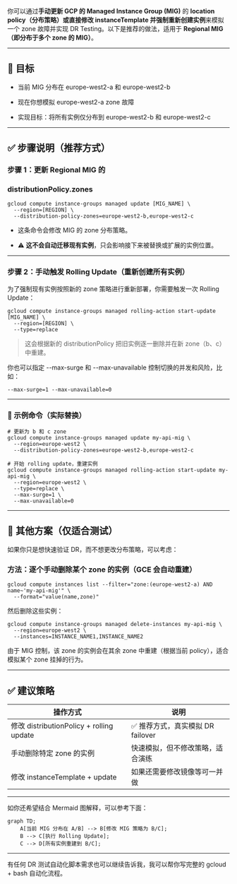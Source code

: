 你可以通过**手动更新 GCP 的 Managed Instance Group (MIG)** 的 **location policy（分布策略）或直接修改 instanceTemplate 并强制重新创建实例**来模拟一个 zone 故障并实现 DR Testing。以下是推荐的做法，适用于 **Regional MIG（即分布于多个 zone 的 MIG）**。

---

## **🎯 目标**

- 当前 MIG 分布在 europe-west2-a 和 europe-west2-b
    
- 现在你想模拟 europe-west2-a zone 故障
    
- 实现目标：将所有实例仅分布到 europe-west2-b 和 europe-west2-c
    

---

## **✅ 步骤说明（推荐方式）**

  

### **步骤 1：更新 Regional MIG 的** 

### **distributionPolicy.zones**

```
gcloud compute instance-groups managed update [MIG_NAME] \
  --region=[REGION] \
  --distribution-policy-zones=europe-west2-b,europe-west2-c
```

- 这条命令会修改 MIG 的 zone 分布策略。
    
- ⚠️ **这不会自动迁移现有实例**，只会影响接下来被替换或扩展的实例位置。
    

---

### **步骤 2：手动触发 Rolling Update（重新创建所有实例）**

  

为了强制现有实例按照新的 zone 策略进行重新部署，你需要触发一次 Rolling Update：

```
gcloud compute instance-groups managed rolling-action start-update [MIG_NAME] \
  --region=[REGION] \
  --type=replace
```

> 这会根据新的 distributionPolicy 把旧实例逐一删除并在新 zone（b、c）中重建。

  

你也可以指定 --max-surge 和 --max-unavailable 控制切换的并发和风险，比如：

```
--max-surge=1 --max-unavailable=0
```

---

### **📝 示例命令（实际替换）**

```
# 更新为 b 和 c zone
gcloud compute instance-groups managed update my-api-mig \
  --region=europe-west2 \
  --distribution-policy-zones=europe-west2-b,europe-west2-c

# 开始 rolling update，重建实例
gcloud compute instance-groups managed rolling-action start-update my-api-mig \
  --region=europe-west2 \
  --type=replace \
  --max-surge=1 \
  --max-unavailable=0
```

---

## **📌 其他方案（仅适合测试）**

  

如果你只是想快速验证 DR，而不想更改分布策略，可以考虑：

  

### **方法：逐个手动删除某个 zone 的实例（GCE 会自动重建）**

```
gcloud compute instances list --filter="zone:(europe-west2-a) AND name~'my-api-mig'" \
  --format="value(name,zone)"
```

然后删除这些实例：

```
gcloud compute instance-groups managed delete-instances my-api-mig \
  --region=europe-west2 \
  --instances=INSTANCE_NAME1,INSTANCE_NAME2
```

由于 MIG 控制，该 zone 的实例会在其余 zone 中重建（根据当前 policy），适合模拟某个 zone 挂掉的行为。

---

## **✅ 建议策略**

|**操作方式**|**说明**|
|---|---|
|修改 distributionPolicy + rolling update|✅ 推荐方式，真实模拟 DR failover|
|手动删除特定 zone 的实例|快速模拟，但不修改策略，适合演练|
|修改 instanceTemplate + update|如果还需要修改镜像等可一并做|

---

如你还希望结合 Mermaid 图解释，可以参考下面：

```
graph TD;
    A[当前 MIG 分布在 A/B] --> B[修改 MIG 策略为 B/C];
    B --> C[执行 Rolling Update];
    C --> D[所有实例重建到 B/C];
```

---

有任何 DR 测试自动化脚本需求也可以继续告诉我，我可以帮你写完整的 gcloud + bash 自动化流程。